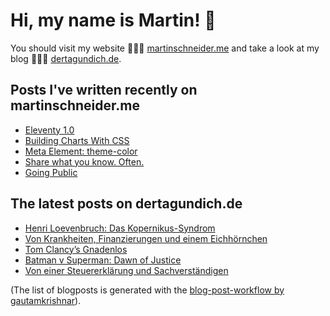 # Hi, my name is Martin! 👋 
You should visit my website 👨🏼‍💻  [martinschneider.me](https://martinschneider.me) and take a look at my blog 🤷🏼‍♂️ [dertagundich.de](https://www.dertagundich.de).

## Posts I've written recently on martinschneider.me
<!-- MSME-POST-LIST:START -->
- [Eleventy 1.0](https://martinschneider.me/articles/eleventy-1-0/)
- [Building Charts With CSS](https://martinschneider.me/articles/building-charts-with-css/)
- [Meta Element: theme-color](https://martinschneider.me/articles/meta-element-theme-color/)
- [Share what you know. Often.](https://martinschneider.me/articles/share-what-you-know-often/)
- [Going Public](https://martinschneider.me/articles/going-public/)
<!-- MSME-POST-LIST:END -->

## The latest posts on dertagundich.de
<!-- DTUI-POST-LIST:START -->
- [Henri Loevenbruch: Das Kopernikus-Syndrom](https://www.dertagundich.de/2022/01/24/henri-loevenbruch-das-kopernikus-syndrom/)
- [Von Krankheiten, Finanzierungen und einem Eichhörnchen](https://www.dertagundich.de/2022/01/23/von-krankheiten-finanzierungen-und-einem-eichhoernchen/)
- [Tom Clancy’s Gnadenlos](https://www.dertagundich.de/2022/01/21/tom-clancys-gnadenlos/)
- [Batman v Superman: Dawn of Justice](https://www.dertagundich.de/2022/01/21/batman-v-superman-dawn-of-justice/)
- [Von einer Steuererklärung und Sachverständigen](https://www.dertagundich.de/2022/01/16/von-einer-steuererklaerung-und-sachverstaendigen/)
<!-- DTUI-POST-LIST:END -->

(The list of blogposts is generated with the [blog-post-workflow by gautamkrishnar](https://github.com/gautamkrishnar/blog-post-workflow)).
